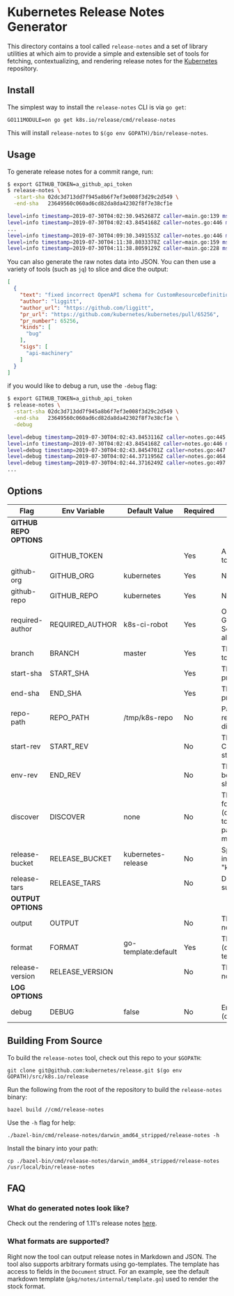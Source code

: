 # Kubernetes Release Notes Generator

This directory contains a tool called `release-notes` and a set of library utilities at which aim to provide a simple and extensible set of tools for fetching, contextualizing, and rendering release notes for the [Kubernetes](https://github.com/kubernetes/kubernetes) repository.

## Install

The simplest way to install the `release-notes` CLI is via `go get`:

```
GO111MODULE=on go get k8s.io/release/cmd/release-notes
```

This will install `release-notes` to `$(go env GOPATH)/bin/release-notes`.

## Usage

To generate release notes for a commit range, run:

```bash
$ export GITHUB_TOKEN=a_github_api_token
$ release-notes \
  -start-sha 02dc3d713dd7f945a8b6f7ef3e008f3d29c2d549 \
  -end-sha   23649560c060ad6cd82da8da42302f8f7e38cf1e

level=info timestamp=2019-07-30T04:02:30.9452687Z caller=main.go:139 msg="fetching all commits. this might take a while..."
level=info timestamp=2019-07-30T04:02:43.8454168Z caller=notes.go:446 msg="[1/1679 - 0.06%]"
...
level=info timestamp=2019-07-30T04:09:30.3491553Z caller=notes.go:446 msg="[1679/1679 - 100.00%]"
level=info timestamp=2019-07-30T04:11:38.8033378Z caller=main.go:159 msg="got the commits, performing rendering"
level=info timestamp=2019-07-30T04:11:38.8059129Z caller=main.go:228 msg="release notes written to file" path=/tmp/release-notes-509576676 format=markdown
```

You can also generate the raw notes data into JSON. You can then use a variety of tools (such as `jq`) to slice and dice the output:

```json
[
  {
    "text": "fixed incorrect OpenAPI schema for CustomResourceDefinition objects",
    "author": "liggitt",
    "author_url": "https://github.com/liggitt",
    "pr_url": "https://github.com/kubernetes/kubernetes/pull/65256",
    "pr_number": 65256,
    "kinds": [
      "bug"
    ],
    "sigs": [
      "api-machinery"
    ]
  }
]
```

if you would like to debug a run, use the `-debug` flag:

```bash
$ export GITHUB_TOKEN=a_github_api_token
$ release-notes \
  -start-sha 02dc3d713dd7f945a8b6f7ef3e008f3d29c2d549 \
  -end-sha   23649560c060ad6cd82da8da42302f8f7e38cf1e \
  -debug 

level=debug timestamp=2019-07-30T04:02:43.8453116Z caller=notes.go:445 msg=################################################
level=info timestamp=2019-07-30T04:02:43.8454168Z caller=notes.go:446 msg="[1/1679 - 0.06%]"
level=debug timestamp=2019-07-30T04:02:43.8454701Z caller=notes.go:447 msg="Processing commit" func=ListCommitsWithNotes sha=23649560c060ad6cd82da8da42302f8f7e38cf1e
level=debug timestamp=2019-07-30T04:02:44.3711956Z caller=notes.go:464 msg="Obtaining PR associated with commit sha '23649560c060ad6cd82da8da42302f8f7e38cf1e'." func=ListCommitsWithNotes prno=80301 prbody="**What type of PR is this?**\r\n> Uncomment only one ` /kind <>` line, hit enter to put that in a new line, and remove leading whitespaces from that line:\r\n>\r\n> /kind api-change\r\n> /kind bug\r\n\r\n/kind cleanup\r\n\r\n> /kind design\r\n> /kind documentation\r\n> /kind failing-test\r\n> /kind feature\r\n> /kind flake\r\n\r\n**What this PR does / why we need it**:\r\n\r\nBased on the feedback from https://docs.google.com/document/d/1g5Aqa0BncQGRedSJH0TJQWq3mw3VxpJ_ufO1qokJ1LE we have decided to rename the `preferred` policy of the `TopologyManager` to `best-effort`.  The reasoning for this is outlined in the document.\r\n\r\nSince this change is coming before the `TopologyManager` was ever part of a release, this does not introduce a user-facing change.\r\n\r\n**Does this PR introduce a user-facing change?**:\r\n<!--\r\nIf no, just write \"NONE\" in the release-note block below.\r\nIf yes, a release note is required:\r\nEnter your extended release note in the block below. If the PR requires additional action from users switching to the new release, include the string \"action required\".\r\n-->\r\n```release-note\r\nNONE\r\n```"
level=debug timestamp=2019-07-30T04:02:44.3716249Z caller=notes.go:497 msg="Excluding notes for PR based on the exclusion filter." func=ListCommitsWithNotes filter="(?i)```(release-note\\s*)?('|\")?(none|n/a)?('|\")?\\s*```"
...
```

## Options

| Flag                    | Env Variable    | Default Value       | Required | Description                                                                                                                       |
| ----------------------- | --------------- | ------------------- | -------- | --------------------------------------------------------------------------------------------------------------------------------- |
| **GITHUB REPO OPTIONS** |
|                         | GITHUB_TOKEN    |                     | Yes      | A personal GitHub access token                                                                                                    |
| github-org              | GITHUB_ORG      | kubernetes          | Yes      | Name of GitHub organization                                                                                                       |
| github-repo             | GITHUB_REPO     | kubernetes          | Yes      | Name of GitHub repository                                                                                                         |
| required-author         | REQUIRED_AUTHOR | k8s-ci-robot        | Yes      | Only commits from this GitHub user are considered. Set to empty string to include all users                                       |
| branch                  | BRANCH          | master              | Yes      | The GitHub repository branch to scrape                                                                                            |
| start-sha               | START_SHA       |                     | Yes      | The commit hash to start processing from (inclusive)                                                                              |
| end-sha                 | END_SHA         |                     | Yes      | The commit hash to end processing at (inclusive)                                                                                  |
| repo-path               | REPO_PATH       | /tmp/k8s-repo       | No       | Path to a local Kubernetes repository, used only for tag discovery                                                                |
| start-rev               | START_REV       |                     | No       | The git revision to start at. Can be used as alternative to start-sha                                                             |
| env-rev                 | END_REV         |                     | No       | The git revision to end at. Can be used as alternative to end-sha                                                                 |
| discover                | DISCOVER        | none                | No       | The revision discovery mode for automatic revision retrieval (options: none, mergebase-to-latest, patch-to-patch, patch-to-latest, minor-to-minor) |
| release-bucket          | RELEASE_BUCKET  | kubernetes-release  | No       | Specify gs bucket to point to in generated notes (default "kubernetes-release")                                                   |
| release-tars            | RELEASE_TARS    |                     | No       | Directory of tars to sha512 sum for display                                                                                       |
| **OUTPUT OPTIONS**      |
| output                  | OUTPUT          |                     | No       | The path where the release notes will be written                                                                                  |
| format                  | FORMAT          | go-template:default | Yes      | The format for notes output (options: json, go-template:path/to/template.file)                                                    |
| release-version         | RELEASE_VERSION |                     | No       | The release version to tag the notes with                                                                                         |
| **LOG OPTIONS**         |
| debug                   | DEBUG           | false               | No       | Enable debug logging (options: true, false)                                                                                       |

## Building From Source

To build the `release-notes` tool, check out this repo to your `$GOPATH`:

```
git clone git@github.com:kubernetes/release.git $(go env GOPATH)/src/k8s.io/release
```

Run the following from the root of the repository to build the `release-notes` binary:

```
bazel build //cmd/release-notes
```

Use the `-h` flag for help:

```
./bazel-bin/cmd/release-notes/darwin_amd64_stripped/release-notes -h
```

Install the binary into your path:

```
cp ./bazel-bin/cmd/release-notes/darwin_amd64_stripped/release-notes /usr/local/bin/release-notes
```


## FAQ

### What do generated notes look like?

Check out the rendering of 1.11's release notes [here](https://gist.github.com/marpaia/acfdb889f362195bb683e9e09ce196bc).

### What formats are supported?

Right now the tool can output release notes in Markdown and JSON. The tool
also supports arbitrary formats using go-templates. The template has access
to fields in the `Document` struct. For an example, see the default markdown
template (`pkg/notes/internal/template.go`) used to render the stock format.


